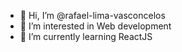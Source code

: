 - 👋 Hi, I’m @rafael-lima-vasconcelos
- 👀 I’m interested in Web development
- 🌱 I’m currently learning ReactJS

<!---
rafael-lima-vasconcelos/rafael-lima-vasconcelos is a ✨ special ✨ repository because its `README.md` (this file) appears on your GitHub profile.
You can click the Preview link to take a look at your changes.
--->
